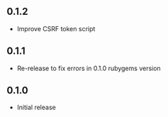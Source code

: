 ## 0.1.2

- Improve CSRF token script

## 0.1.1

- Re-release to fix errors in 0.1.0 rubygems version

## 0.1.0

- Initial release
